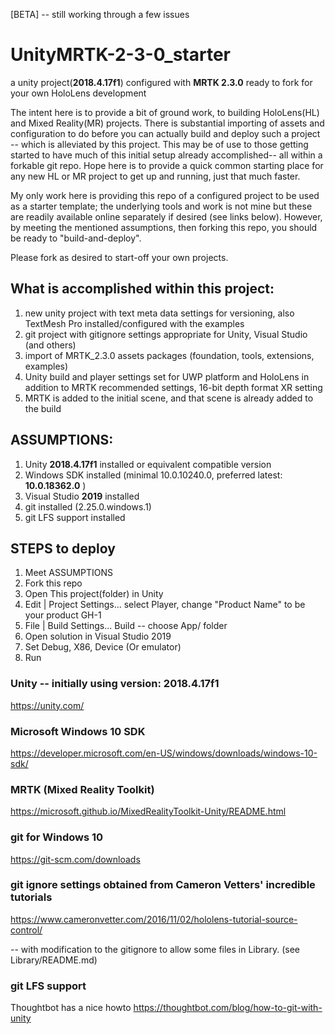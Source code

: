 [BETA] -- still working through a few issues

# UnityMRTK-2-3-0_starter
a unity project(**2018.4.17f1**) configured with **MRTK 2.3.0** ready to fork for your own HoloLens development


The intent here is to provide a bit of ground work, to building HoloLens(HL) and Mixed Reality(MR) projects. There is substantial importing of assets and configuration to do before you can actually build and deploy such a project -- which is alleviated by this project. This may be of use to those getting started to have much of this initial setup already accomplished-- all within a forkable git repo. Hope here is to provide a quick common starting place for any new HL or MR project to get up and running, just that much faster.

My only work here is providing this repo of a configured project to be used as a starter template; the underlying tools and work is not mine but these are readily available online separately if desired (see links below). However, by meeting the mentioned assumptions, then forking this repo, you should be ready to "build-and-deploy". 

Please fork as desired to start-off your own projects.

## What is accomplished within this project:
 1. new unity project with text meta data settings for versioning, also TextMesh Pro installed/configured with the examples
 2. git project with gitignore settings appropriate for Unity, Visual Studio (and others)
 3. import of MRTK_2.3.0 assets packages (foundation, tools, extensions, examples)
 4. Unity build and player settings set for UWP platform and HoloLens in addition to MRTK recommended settings, 16-bit depth format
 XR setting
 5. MRTK is added to the initial scene, and that scene is already added to the build

## ASSUMPTIONS:
1. Unity **2018.4.17f1** installed or equivalent compatible version
2. Windows SDK installed (minimal 10.0.10240.0, preferred latest: **10.0.18362.0** )
3. Visual Studio **2019** installed
4. git installed (2.25.0.windows.1)
5. git LFS support installed

## STEPS to deploy
1. Meet ASSUMPTIONS
2. Fork this repo
3. Open This project(folder) in Unity
4. Edit | Project Settings... select Player, change "Product Name" to be your product GH-1
5. File | Build Settings... Build -- choose App/ folder
6. Open solution in Visual Studio 2019
7. Set Debug, X86, Device (Or emulator)
8. Run

### Unity -- initially using version: 2018.4.17f1
https://unity.com/

### Microsoft Windows 10 SDK
https://developer.microsoft.com/en-US/windows/downloads/windows-10-sdk/

### MRTK (Mixed Reality Toolkit) 
https://microsoft.github.io/MixedRealityToolkit-Unity/README.html

### git for Windows 10
https://git-scm.com/downloads

### git ignore settings obtained from Cameron Vetters' incredible tutorials
https://www.cameronvetter.com/2016/11/02/hololens-tutorial-source-control/

-- with modification to the gitignore to allow some files in Library. (see Library/README.md)

### git LFS support
Thoughtbot has a nice howto 
https://thoughtbot.com/blog/how-to-git-with-unity




